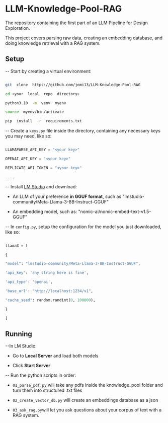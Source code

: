 # LLM-Knowledge-Pool-RAG

The repository containing the first part of an LLM Pipeline for Design Exploration.

This project covers parsing raw data, creating an embedding database, and doing knowledge retrieval with a RAG system.

## Setup

-- Start by creating a virtual environment:

  

```bash

git  clone  https://github.com/jomi13/LLM-Knowledge-Pool-RAG

cd <your  local  repo  directory>

python3.10  -m  venv  myenv

source  myenv/bin/activate

pip  install  -r  requirements.txt

```

  

-- Create a `keys.py` file inside the directory, containing any necessary keys you may need, like so:

```python

LLAMAPARSE_API_KEY = "<your key>"

OPENAI_API_KEY = "<your key>"

REPLICATE_API_TOKEN = "<your key>"

....

```

  

-- Install [LM Studio](https://lmstudio.ai) and download:

- An LLM of your preference **in GGUF format**, such as "lmstudio-community/Meta-Llama-3-8B-Instruct-GGUF"

- An embedding model, such as: "nomic-ai/nomic-embed-text-v1.5-GGUF"

  


-- In `config.py`, setup the configuration for the model you just downloaded, like so:

```python

llama3 = [

{

"model": "lmstudio-community/Meta-Llama-3-8B-Instruct-GGUF",

'api_key': 'any string here is fine',

'api_type': 'openai',

'base_url': "http://localhost:1234/v1",

"cache_seed": random.randint(0, 100000),

}

]

```

  

## Running

  

--In LM Studio:

- Go to **Local Server** and load both models

- Click **Start Server**

  

-- Run the python scripts in order:

- `01_parse_pdf.py` will take any pdfs inside the knowledge_pool folder and turn them into structured .txt files

- `02_create_vector_db.py` will create an embeddings database as a json

- `03_ask_rag.py`will let you ask questions about your corpus of text with a RAG system.
